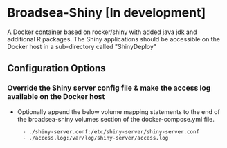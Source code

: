 # Broadsea-Shiny [In development]
A Docker container based on rocker/shiny with added java jdk and additional R packages. The Shiny applications should be accessible on the Docker host in a sub-directory called "ShinyDeploy"  

## Configuration Options

### Override the Shiny server config file & make the access log available on the Docker host

* Optionally append the below volume mapping statements to the end of the broadsea-shiny volumes section of the docker-compose.yml file.
```
     - ./shiny-server.conf:/etc/shiny-server/shiny-server.conf
     - ./access.log:/var/log/shiny-server/access.log
```
